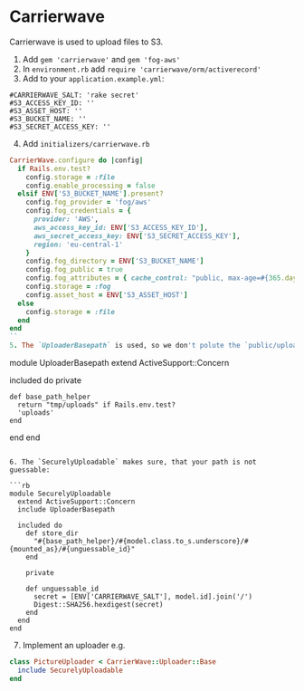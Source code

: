 # Carrierwave

Carrierwave is used to upload files to S3.

1. Add `gem 'carrierwave'` and `gem 'fog-aws'`
2. In `environment.rb` add `require 'carrierwave/orm/activerecord'`
3. Add to your `application.example.yml`:
```
#CARRIERWAVE_SALT: 'rake secret'
#S3_ACCESS_KEY_ID: ''
#S3_ASSET_HOST: ''
#S3_BUCKET_NAME: ''
#S3_SECRET_ACCESS_KEY: ''
```
4. Add `initializers/carrierwave.rb`
```rb
CarrierWave.configure do |config|
  if Rails.env.test?
    config.storage = :file
    config.enable_processing = false
  elsif ENV['S3_BUCKET_NAME'].present?
    config.fog_provider = 'fog/aws'
    config.fog_credentials = {
      provider: 'AWS',
      aws_access_key_id: ENV['S3_ACCESS_KEY_ID'],
      aws_secret_access_key: ENV['S3_SECRET_ACCESS_KEY'],
      region: 'eu-central-1'
    }
    config.fog_directory = ENV['S3_BUCKET_NAME']
    config.fog_public = true
    config.fog_attributes = { cache_control: "public, max-age=#{365.days.to_i}" }
    config.storage = :fog
    config.asset_host = ENV['S3_ASSET_HOST']
  else
    config.storage = :file
  end
end
``
5. The `UploaderBasepath` is used, so we don't polute the `public/uploader` folder in tests. Therefore you have to add this:
```
module UploaderBasepath
  extend ActiveSupport::Concern

  included do
    private

    def base_path_helper
      return "tmp/uploads" if Rails.env.test?
      'uploads'
    end
  end
end
```

6. The `SecurelyUploadable` makes sure, that your path is not guessable:

```rb
module SecurelyUploadable
  extend ActiveSupport::Concern
  include UploaderBasepath

  included do
    def store_dir
      "#{base_path_helper}/#{model.class.to_s.underscore}/#{mounted_as}/#{unguessable_id}"
    end

    private

    def unguessable_id
      secret = [ENV['CARRIERWAVE_SALT'], model.id].join('/')
      Digest::SHA256.hexdigest(secret)
    end
  end
end
```
7. Implement an uploader e.g.
```rb
class PictureUploader < CarrierWave::Uploader::Base
  include SecurelyUploadable
end
```
